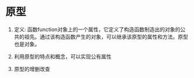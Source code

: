 # 原型
1. 定义: 函数function对象上的一个属性，它定义了构造函数制造出的对象的公共的祖先。通过该构造函数产生的对象，可以继承该原型的属性和方法。原型也是对象。


2. 利用原型的特点和概念，可以实现公有属性


3. 原型的增删改查